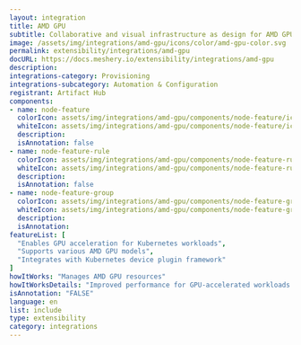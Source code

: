 ```yaml
---
layout: integration
title: AMD GPU
subtitle: Collaborative and visual infrastructure as design for AMD GPU
image: /assets/img/integrations/amd-gpu/icons/color/amd-gpu-color.svg
permalink: extensibility/integrations/amd-gpu
docURL: https://docs.meshery.io/extensibility/integrations/amd-gpu
description: 
integrations-category: Provisioning
integrations-subcategory: Automation & Configuration
registrant: Artifact Hub
components: 
- name: node-feature
  colorIcon: assets/img/integrations/amd-gpu/components/node-feature/icons/color/node-feature-color.svg
  whiteIcon: assets/img/integrations/amd-gpu/components/node-feature/icons/white/node-feature-white.svg
  description: 
  isAnnotation: false
- name: node-feature-rule
  colorIcon: assets/img/integrations/amd-gpu/components/node-feature-rule/icons/color/node-feature-rule-color.svg
  whiteIcon: assets/img/integrations/amd-gpu/components/node-feature-rule/icons/white/node-feature-rule-white.svg
  description: 
  isAnnotation: false
- name: node-feature-group
  colorIcon: assets/img/integrations/amd-gpu/components/node-feature-group/icons/color/node-feature-group-color.svg
  whiteIcon: assets/img/integrations/amd-gpu/components/node-feature-group/icons/white/node-feature-group-white.svg
  description: 
  isAnnotation: 
featureList: [
  "Enables GPU acceleration for Kubernetes workloads",
  "Supports various AMD GPU models",
  "Integrates with Kubernetes device plugin framework"
]
howItWorks: "Manages AMD GPU resources"
howItWorksDetails: "Improved performance for GPU-accelerated workloads in Kubernetes"
isAnnotation: "FALSE"
language: en
list: include
type: extensibility
category: integrations
---
```

